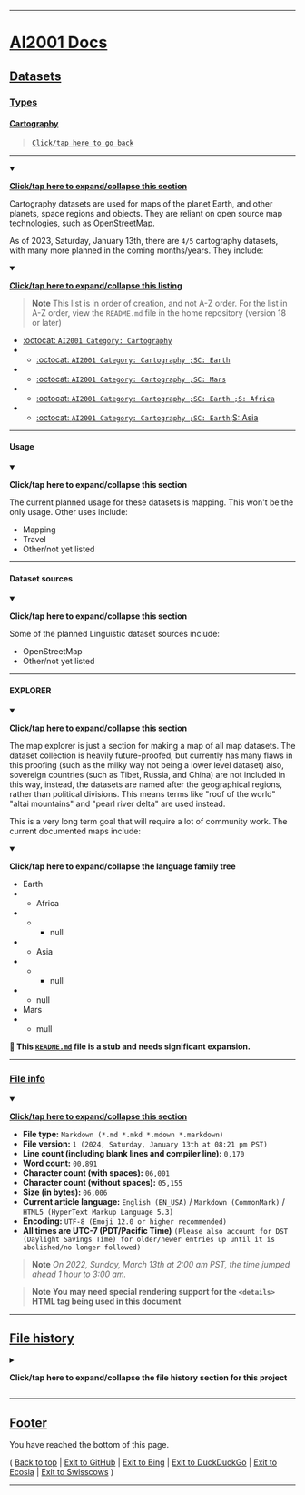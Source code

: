 
***

# [AI2001 Docs](/Docs/)

## [Datasets](/Docs/Datasets/)

### [Types](/Docs/Datasets/Types/)

#### [Cartography](#Cartography)

> [`Click/tap here to go back`](/Docs/Datasets/Types/)

***

<details open><summary><p lang="en"><b><u>Click/tap here to expand/collapse this section</u></b></p></summary>

Cartography datasets are used for maps of the planet Earth, and other planets, space regions and objects. They are reliant on open source map technologies, such as [OpenStreetMap](https://www.openstreetmap.org/).

As of 2023, Saturday, January 13th, there are `4/5` cartography datasets, with many more planned in the coming months/years. They include:

<details open><summary><p lang="en"><b><u>Click/tap here to expand/collapse this listing</u></b></p></summary>

> **Note** This list is in order of creation, and not A-Z order. For the list in A-Z order, view the `README.md` file in the home repository (version 18 or later)

- [:octocat: `AI2001 Category: Cartography`](https://github.com/seanpm2001/AI2001_Category-Cartography/)
- - [:octocat: `AI2001 Category: Cartography ;SC: Earth`](https://github.com/seanpm2001/AI2001_Category-Cartography-SC-Earth/)
- - [:octocat: `AI2001 Category: Cartography ;SC: Mars`](https://github.com/seanpm2001/AI2001_Category-Cartography-SC-Mars/)
- - [:octocat: `AI2001 Category: Cartography ;SC: Earth ;S: Africa`](https://github.com/seanpm2001/AI2001_Category-Cartography-SC-S-Africa/)
- - [:octocat: `AI2001 Category: Cartography ;SC: Earth`;S: Asia](https://github.com/seanpm2001/AI2001_Category-Cartography-SC-S-Asia/)

</details> <!-- End of map list dropdown !-->

</details> <!-- End of linguistic datasets section dropdown !-->

***

#### Usage

<details open><summary><p><b>Click/tap here to expand/collapse this section</b></p></summary>

The current planned usage for these datasets is mapping. This won't be the only usage. Other uses include:

- Mapping
- Travel
- Other/not yet listed

</details> <!-- End of usage dropdown !-->

***

#### Dataset sources

<details open><summary><p><b>Click/tap here to expand/collapse this section</b></p></summary>

Some of the planned Linguistic dataset sources include:

- OpenStreetMap
- Other/not yet listed

</details> <!-- End of dataset sources dropdown !-->

***

#### EXPLORER

<!--
EXPLORER.EXE has performed an illegal operation and will now be closed
!-->

<details open><summary><p><b>Click/tap here to expand/collapse this section</b></p></summary>

The map explorer is just a section for making a map of all map datasets. The dataset collection is heavily future-proofed, but currently has many flaws in this proofing (such as the milky way not being a lower level dataset) also, sovereign countries (such as Tibet, Russia, and China) are not included in this way, instead, the datasets are named after the geographical regions, rather than political divisions. This means terms like "roof of the world" "altai mountains" and "pearl river delta" are used instead.

This is a very long term goal that will require a lot of community work. The current documented maps include:

<details open><summary><p><b>Click/tap here to expand/collapse the language family tree</b></p></summary>

- Earth
- - Africa
- - - null
- - Asia
- - - null
- - null
- Mars
- - mull

</details>

**🌱️ This [`README.md`](/Docs/Datasets/Types/Cartography/README.md) file is a stub and needs significant expansion.**

***

### [File info](#File-info)

<details open><summary><p lang="en"><b><u>Click/tap here to expand/collapse this section</u></b></p></summary>

- **File type:** `Markdown (*.md *.mkd *.mdown *.markdown)`
- **File version:** `1 (2024, Saturday, January 13th at 08:21 pm PST)`
- **Line count (including blank lines and compiler line):** `0,170`
- **Word count:** `00,891`
- **Character count (with spaces):** `06,001`
- **Character count (without spaces):** `05,155`
- **Size (in bytes):** `06,006`
- **Current article language:** `English (EN_USA)` / `Markdown (CommonMark)` / `HTML5 (HyperText Markup Language 5.3)`
- **Encoding:** `UTF-8 (Emoji 12.0 or higher recommended)`
- **All times are UTC-7 (PDT/Pacific Time)** `(Please also account for DST (Daylight Savings Time) for older/newer entries up until it is abolished/no longer followed)`

> **Note** _On 2022, Sunday, March 13th at 2:00 am PST, the time jumped ahead 1 hour to 3:00 am._

> **Note** **You may need special rendering support for the `<details>` HTML tag being used in this document**

</details>

***

## [File history](#File-history)

<details><summary><p lang="en"><b>Click/tap here to expand/collapse the file history section for this project</b></p></summary>

---

<details><summary><p lang="en"><b>Version 1 (2023, Tuesday, March 21st at 02:48 pm PST)</b></p></summary>

**This version was made by:** [`@seanpm2001`](https://github.com/seanpm2001/)

> **Note** _The first release._

> Changes:

- [x] Started the file
- [x] Added the `Title` section
- [x] Added the `File info` section
- [ ] No other changes in version 1

</details> <!-- V01 !-->

---

<details><summary><p lang="en"><b>Version 2 (2024, Saturday, January 13th at 08:21 pm PST)</b></p></summary>

**This version was made by:** [`@seanpm2001`](https://github.com/seanpm2001/)

> **Note** _The second release, now containing datasets to go with the page. A major revision._

- [x] Updated the `Title` section
- [x] Added the `Usage` section
- [x] Added the `Dataset sources` section
- [x] Added the `EXPLORER` section
- [x] Updated the `File info` section
- [x] Added the `File history` section
- [x] Added the `Footer` section
- [ ] No other changes in version 2

</details> <!-- V02 !-->

---

</details> <!-- End of file history !-->

***

## [Footer](#Footer)

You have reached the bottom of this page.

( [Back to top](#AI2001) | [Exit to GitHub](https://github.com/) | [Exit to Bing](https://bing.com/) | [Exit to DuckDuckGo](https://duckduckgo.com/) | [Exit to Ecosia](https://www.ecosia.org/) | [Exit to Swisscows](https://swisscows.com/) ) 

***
